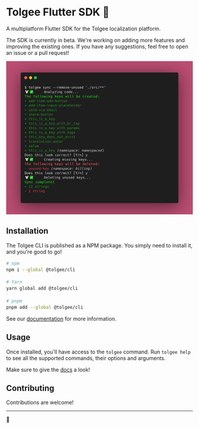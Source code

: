 # Tolgee Flutter SDK 🐁

A multiplatform Flutter SDK for the Tolgee localization platform.

The SDK is currently in beta. We're working on adding more features and improving the existing ones. If you have any
suggestions, feel free to open an issue or a pull request!

![Tolgee CLI screenshot](docs/assets/tolgee-cli-screenshot.png)

## Installation
The Tolgee CLI is published as a NPM package. You simply need to install it, and you're good to go!

```sh
# npm
npm i --global @tolgee/cli

# Yarn
yarn global add @tolgee/cli

# pnpm
pnpm add --global @tolgee/cli
```

See our [documentation](https://tolgee.io/tolgee-cli/installation) for more information.

## Usage
Once installed, you'll have access to the `tolgee` command. Run `tolgee help` to see all the supported commands, their
options and arguments.

Make sure to give the [docs](https://tolgee.io/tolgee-cli/usage) a look!

## Contributing
Contributions are welcome!

----
🧀
